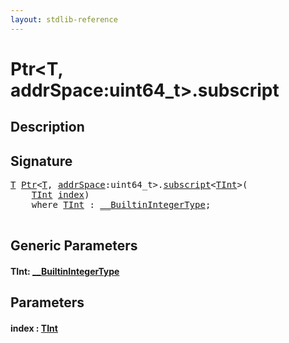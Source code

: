 ```yaml
---
layout: stdlib-reference
---
```


# Ptr\<T, addrSpace:uint64\_t\>\.subscript

## Description





## Signature 

<pre>
<a href="index.html#typeparam-T" class="code_type">T</a> <a href="index.html" class="code_type">Ptr</a>&lt;<a href="index.html#typeparam-T" class="code_type">T</a>, <a href="index.html#decl-addrSpace" class="code_var">addrSpace</a>:uint64_t&gt;.<a href="subscript.html">subscript</a>&lt;<a href="subscript.html#typeparam-TInt" class="code_type">TInt</a>&gt;(
    <a href="subscript.html#typeparam-TInt" class="code_type">TInt</a> <a href="subscript.html#decl-index" class="code_param">index</a>)
    <span class='code_keyword'>where</span> <a href="subscript.html#typeparam-TInt" class="code_type">TInt</a> : <a href="index.html" class="code_type">__BuiltinIntegerType</a>;

</pre>

## Generic Parameters

####  <a id="typeparam-TInt"></a>TInt: [\_\_BuiltinIntegerType](../../interfaces/0_builtinintegertype-029g/index)

## Parameters

####  <a id="decl-index"></a>index  : [TInt](subscript#typeparam-TInt)

